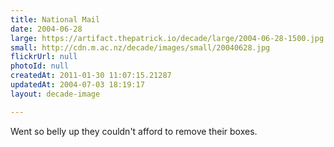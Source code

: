 ```yaml
---
title: National Mail
date: 2004-06-28
large: https://artifact.thepatrick.io/decade/large/2004-06-28-1500.jpg
small: http://cdn.m.ac.nz/decade/images/small/20040628.jpg
flickrUrl: null
photoId: null
createdAt: 2011-01-30 11:07:15.21287
updatedAt: 2004-07-03 18:19:17
layout: decade-image

---
```

Went so belly up they couldn't afford to remove their boxes.

